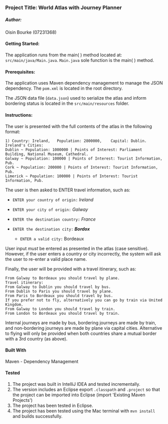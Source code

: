 ### Project Title:  World Atlas with Journey Planner

##### Author: 
Oisin Bourke (07231368)

#### Getting Started: 
The application runs from the main( ) method located at: `src/main/java/Main.java`. `Main.java` sole function is the main( ) method.

#### Prerequisites:
The application uses Maven dependency management to manage the JSON dependency. The `pom.xml` is located in the root directory.

The JSON data file (`data.json`) used to serialize the atlas and inform bordering status is located in the `src/main/resources` folder.

#### Instructions:
The user is presented with the full contents of the atlas in the following format:

`1) Country: Ireland,	Population: 2800000,	Capital: Dublin.`  
`Ireland's Cities: `  
`Dublin ~ Population: 1000000 | Points of Interest: Parliament Building, National Museum, Cathedral. `  
`Galway ~ Population: 100000 | Points of Interest: Tourist Information, Pub.`   
`Cork ~ Population: 200000 | Points of Interest: Tourist Information, Pub.`   
`Limerick ~ Population: 100000 | Points of Interest: Tourist Information, Pub.`

The user is then asked to ENTER travel information, such as:  

* `ENTER your country of origin:` _Ireland_

* `ENTER your city of origin:` _Galway_

* `ENTER the destination country:` _France_

* `ENTER the destination city:` **_Bordox_**

  * `ENTER a valid city:` Bordeaux

User input _must_ be entered as presented in the atlas (case sensitive). 
However, if the user enters a country or city incorrectly, the system will ask the user to re-enter a valid place name.  

Finally, the user will be provided with a travel itinerary, such as:

`From Galway to Bordeaux you should travel by plane. `  
`Travel itinerary:   `  
`From Galway to Dublin you should travel by bus.`  
`From Dublin to Paris you should travel by plane.`  
`From Paris to Bordeaux you should travel by bus. `  
`If you prefer not to fly, alternatively you can go by train via United Kingdom. `  
`From Galway to London you should travel by train. `  
`From London to Bordeaux you should travel by train. ` 

Internal journeys are made by bus, bordering journeys are made by train, and non-bordering journeys are made by plane via 
capital cities. Alternative to flying will only be provided when both countries share a mutual border with a 3rd country (as above). 

#### Built With
Maven - Dependency Management

#### Tested 

1. The project was built in IntelliJ IDEA and tested incrementally. 
2. The version includes an Eclipse export `.classpath` and `.project` so that the project can be imported into Eclipse (import 'Existing Maven Projects')
3. The project has been tested in Eclipse.
4. The project has been tested using the Mac terminal with `mvn install` and builds successfully.



